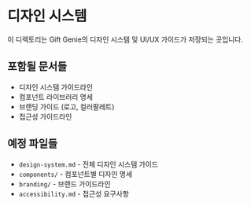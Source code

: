 # 디자인 시스템

이 디렉토리는 Gift Genie의 디자인 시스템 및 UI/UX 가이드가 저장되는 곳입니다.

## 포함될 문서들
- 디자인 시스템 가이드라인
- 컴포넌트 라이브러리 명세
- 브랜딩 가이드 (로고, 컬러팔레트)
- 접근성 가이드라인

## 예정 파일들
- `design-system.md` - 전체 디자인 시스템 가이드
- `components/` - 컴포넌트별 디자인 명세
- `branding/` - 브랜드 가이드라인
- `accessibility.md` - 접근성 요구사항